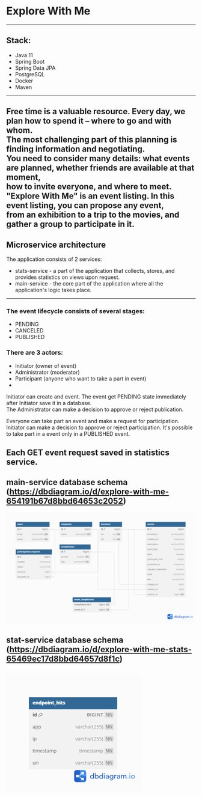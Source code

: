 # Explore With Me

---

## Stack: 
- Java 11
- Spring Boot
- Spring Data JPA
- PostgreSQL
- Docker
- Maven
---

Free time is a valuable resource. Every day, we plan how to spend it – where to go and with whom.  
The most challenging part of this planning is finding information and negotiating.  
You need to consider many details: what events are planned, whether friends are available at that moment,  
how to invite everyone, and where to meet.
"Explore With Me" is an event listing. In this event listing, you can propose any event,  
from an exhibition to a trip to the movies, and gather a group to participate in it.
---

## Microservice architecture
The application consists of 2 services:

- stats-service - a part of the application that collects, stores, and provides statistics on views upon request.
- main-service - the core part of the application where all the application's logic takes place.

---

### The event lifecycle consists of several stages:
- PENDING
- CANCELED
- PUBLISHED 

### There are 3 actors:
- Initiator (owner of event)
- Administrator (moderator)
- Participant (anyone who want to take a part in event)
- 
Initiator can create and event.
The event get PENDING state immediately after Initiator save it in a database.  
The Administrator can make a decision to approve or reject publication.

Everyone can take part an event and make a request for participation.
Initiator can make a decision to approve or reject participation.
It's possible to take part in a event only in a PUBLISHED event.

Each GET event request saved in statistics service.
---
## main-service database schema (https://dbdiagram.io/d/explore-with-me-654191b67d8bbd64653c2052)
![Diagram](main-serivce-schema-db.png)

## stat-service database schema (https://dbdiagram.io/d/explore-with-me-stats-65469ec17d8bbd64657d8f1c)
![Diagram](stats-db.png)
---
